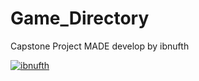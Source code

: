 # Game_Directory
Capstone Project MADE
develop by ibnufth

[![ibnufth](https://circleci.com/gh/ibnufth/Game_Directory.svg?style=shield)](https://circleci.com/gh/ibnufth/Game_Directory)

